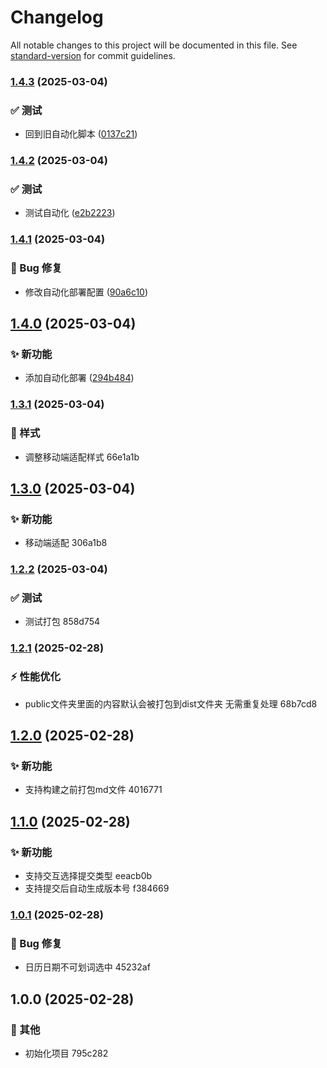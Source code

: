 # Changelog

All notable changes to this project will be documented in this file. See [standard-version](https://github.com/conventional-changelog/standard-version) for commit guidelines.

### [1.4.3](https://github.com/ljt20002/blog/compare/v1.4.2...v1.4.3) (2025-03-04)


### ✅ 测试

* 回到旧自动化脚本 ([0137c21](https://github.com/ljt20002/blog/commit/0137c21af2fe09070201156684fac2716a91b98a))

### [1.4.2](https://github.com/ljt20002/blog/compare/v1.4.1...v1.4.2) (2025-03-04)


### ✅ 测试

* 测试自动化 ([e2b2223](https://github.com/ljt20002/blog/commit/e2b22231b91f3ac3b2248c6083157c491ce3e4ed))

### [1.4.1](https://github.com/ljt20002/blog/compare/v1.4.0...v1.4.1) (2025-03-04)


### 🐛 Bug 修复

* 修改自动化部署配置 ([90a6c10](https://github.com/ljt20002/blog/commit/90a6c100fadaabe0bc5858382eda7aa8f90df57f))

## [1.4.0](https://github.com/ljt20002/blog/compare/v1.3.1...v1.4.0) (2025-03-04)


### ✨ 新功能

* 添加自动化部署 ([294b484](https://github.com/ljt20002/blog/commit/294b484c7736cb8df2ceba057469754ab3c1ebf0))

### [1.3.1](///compare/v1.3.0...v1.3.1) (2025-03-04)


### 💄 样式

* 调整移动端适配样式 66e1a1b

## [1.3.0](///compare/v1.2.2...v1.3.0) (2025-03-04)


### ✨ 新功能

* 移动端适配 306a1b8

### [1.2.2](///compare/v1.2.1...v1.2.2) (2025-03-04)


### ✅ 测试

* 测试打包 858d754

### [1.2.1](///compare/v1.2.0...v1.2.1) (2025-02-28)


### ⚡️ 性能优化

* public文件夹里面的内容默认会被打包到dist文件夹 无需重复处理 68b7cd8

## [1.2.0](///compare/v1.1.0...v1.2.0) (2025-02-28)


### ✨ 新功能

* 支持构建之前打包md文件 4016771

## [1.1.0](///compare/v1.0.1...v1.1.0) (2025-02-28)


### ✨ 新功能

* 支持交互选择提交类型 eeacb0b
* 支持提交后自动生成版本号 f384669

### [1.0.1](///compare/v1.0.0...v1.0.1) (2025-02-28)


### 🐛 Bug 修复

* 日历日期不可划词选中 45232af

## 1.0.0 (2025-02-28)


### 🔧 其他

* 初始化项目 795c282
